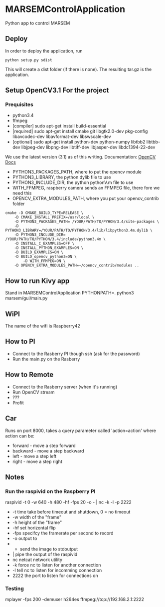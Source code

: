 # MARSEMControlApplication
Python app to control MARSEM

## Deploy
In order to deploy the application, run
```
python setup.py sdist
```
This will create a dist folder \(if there is none\). The resulting tar.gz is the application.

## Setup OpenCV3.1 For the project
### Prequisites
- python3.4
- ffmpeg
- [compiler] sudo apt-get install build-essential
- [required] sudo apt-get install cmake git libgtk2.0-dev pkg-config libavcodec-dev libavformat-dev libswscale-dev
- [optional] sudo apt-get install python-dev python-numpy libtbb2 libtbb-dev libjpeg-dev libpng-dev libtiff-dev libjasper-dev libdc1394-22-dev


We use the latest version (3.1) as of this writing.
Documentation: [OpenCV Docs](http://docs.opencv.org/3.0-beta/doc/tutorials/introduction/linux_install/linux_install.html)



- PYTHON3_PACKAGES_PATH, where to put the opencv module
- PYTHON3_LIBRARY, the python dylib file to use
- PYTHON3_INCLUDE_DIR, the python pythonV.m file to use
- WITH_FFMPEG, raspberry camera sends an FFMPEG file, there fore we need this
- OPENCV_EXTRA_MODULES_PATH, where you put your opencv_contrib folder

```
cmake -D CMAKE_BUILD_TYPE=RELEASE \
	-D CMAKE_INSTALL_PREFIX=/usr/local \
	-D PYTHON3_PACKAGES_PATH= /YOUR/PATH/TO/PYHON/3.4/site-packages \
	-D PYTHON3_LIBRARY=/YOUR/PATH/TO/PYTHON/3.4/lib/libpython3.4m.dylib \
	-D PYTHON3_INCLUDE_DIR= /YOUR/PATH/TO/PYTHON/3.4/include/python3.4m \
	-D INSTALL_C_EXAMPLES=OFF \
	-D INSTALL_PYTHON_EXAMPLES=ON \
	-D BUILD_EXAMPLES=ON \
	-D BUILD_opencv_python3=ON \
        -D WITH_FFMPEG=ON \
	-D OPENCV_EXTRA_MODULES_PATH=~/opencv_contrib/modules ..
```

## How to run Kivy app
Stand in MARSEMControlApplication
PYTHONPATH=. python3 marsem/gui/main.py


## WiPI
The name of the wifi is Raspberry42

## How to PI
* Connect to the Rasberry PI though ssh (ask for the password)
* Run the main.py on the Rasberry

## How to Remote
* Connect to the Rasberry server (when it's running)
* Run OpenCV stream
* ???
* Profit


## Car
Runs on port 8000, takes a query parameter called 'action=action' where action can be:
* forward - move a step forward
* backward - move a step backward
* left - move a step left
* right - move a step right

## Notes

### Run the raspivid on the Raspberry PI
raspivid -t 0 -w 640 -h 480 -hf -fps 20 -o - | nc -k -l -p 2222
* -t time take before timeout and shutdown, 0 = no timeout
* -w width of the "frame"
* -h height of the "frame"
* -hf set horizontal flip
* -fps specifcy the framerate per second to record
* -o output to
* - send the image to stdoutput
* | pipe the output of the raspivid
* nc netcat network utility
* -k force nc to listen for another connection
* -l tell nc to listen for incomming connection
* 2222 the port to listen for connections on


### Testing
mplayer -fps 200 -demuxer h264es ffmpeg://tcp://192.168.2.1:2222






